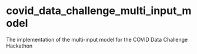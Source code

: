 # covid_data_challenge_multi_input_model
The implementation of the multi-input model for the COVID Data Challenge Hackathon

